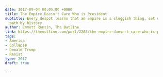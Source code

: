 ```yaml
---
date: 2017-09-04 00:00:00 +0000
title: The Empire Doesn't Care Who is President
subtitle: Every despot learns that an empire is a sluggish thing, set on its inertial
  path by history.
author: Emmett Rensin, The Outline
link: https://theoutline.com/post/2203/the-empire-doesn-t-care-who-is-president
tags:
- America
- Collapse
- Donald Trump
- Resist
type: 2017
draft: true

---
```

